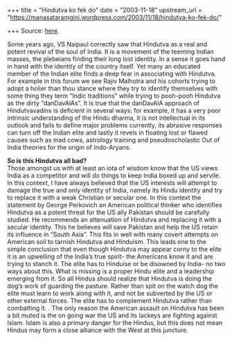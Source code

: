 +++
title = "Hindutva ko fek do"
date = "2003-11-18"
upstream_url = "https://manasataramgini.wordpress.com/2003/11/18/hindutva-ko-fek-do/"

+++
Source: [here](https://manasataramgini.wordpress.com/2003/11/18/hindutva-ko-fek-do/).

Some years ago, VS Naipaul correctly saw that Hindutva as a real and
potent revival of the soul of India. It is a movement of the teeming
Indian masses, the plebeians finding their long lost identity. In a
sense it goes hand in hand with the identity of the country itself. Yet
many an educated member of the Indian elite finds a deep fear in
associating with Hindutva. For example in this forum we see Rajiv
Malhotra and his cohorts trying to adopt a holier than thou stance where
they try to identify themselves with some thing they term “Indic
traditions” while trying to pooh-pooh Hindutva as the dirty
“danDavAlAs”. It is true that the danDavAlA approach of Hindutvavadins
is deficient in several ways: for example, it has a very poor intrinsic
understanding of the Hindu dharma, it is not intellectual in its outlook
and fails to define major problems currently, its abrasive responses can
turn off the Indian elite and lastly it revels in floating lost or
flawed causes such as mad cows, astrology training and pseudoscholastic
Out of India theories for the origin of Indo-Aryans.

**So is this Hindutva all bad?**  
Those amongst us with at least an iota of wisdom know that the US views
India as a competitor and will do things to keep India boxed up and
servile. In this context, I have always believed that the US interests
will attempt to damage the true and only identity of India, namely its
Hindu identity and try to replace it with a weak Christian or secular
one. In this context the statement by George Perkovich an American
political thinker who identifies Hindutva as a potent threat for the US
ally Pakistan should be carefully studied. He recommends an attenuation
of Hindutva and replacing it with a secular identity. This he believes
will save Pakistan and help the US retain its influence in “South Asia”.
This fits in well with many covert attempts on American soil to tarnish
Hindutva and Hinduism. This leads one to the simple conclusion that even
though Hindutva may appear corny to the elite it is an upwelling of the
India’s true spirit- the Americans know it and are trying to stanch it.
The elite has to Hinduise or be disowned by India- no two ways about
this. What is missing is a proper Hindu elite and a leadership emerging
from it. So all Hindus should realize that Hindutva is doing the dog’s
work of guarding the pasture. Rather than spit on the watch dog the
elite must learn to work along with it, and not be subverted by the US
or other external forces. The elite has to complement Hindutva rather
than combatting it. . The only reason the American assault on Hindutva
has been a bit muted is the on going war the US and its lackeys are
fighting against Islam. Islam is also a primary danger for the Hindus,
but this does not mean Hindus may form a close alliance with the West at
this juncture.

